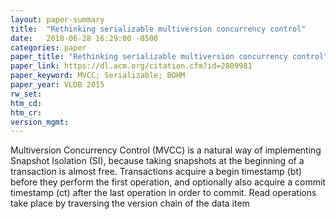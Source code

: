 ```yaml
---
layout: paper-summary
title:  "Rethinking serializable multiversion concurrency control"
date:   2018-06-28 16:29:00 -0500
categories: paper
paper_title: "Rethinking serializable multiversion concurrency control"
paper_link: https://dl.acm.org/citation.cfm?id=2809981
paper_keyword: MVCC; Serializable; BOHM
paper_year: VLDB 2015
rw_set:
htm_cd:
htm_cr:
version_mgmt:
---
```


Multiversion Concurrency Control (MVCC) is a natural way of implementing Snapshot Isolation (SI),
because taking snapshots at the beginning of a transaction is almost free. Transactions acquire
a begin timestamp (bt) before they perform the first operation, and optionally also acquire a 
commit timestamp (ct) after the last operation in order to commit. Read operations take place 
by traversing the version chain of the data item